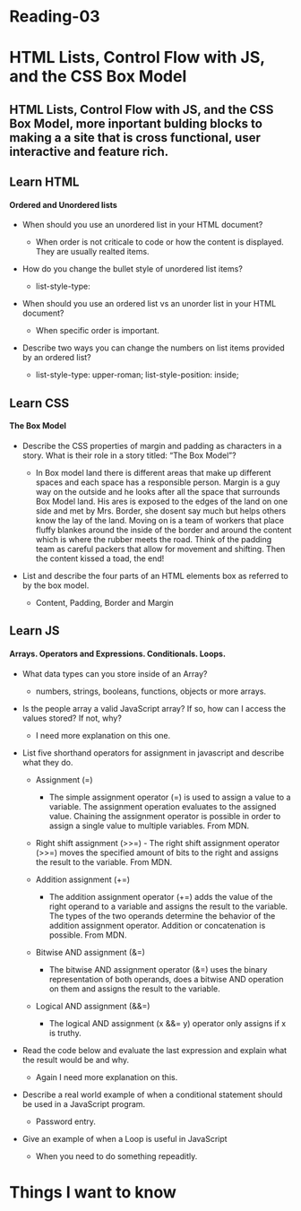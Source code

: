 # Reading-03 ##

# HTML Lists, Control Flow with JS, and the CSS Box Model #

## HTML Lists, Control Flow with JS, and the CSS Box Model, more inportant bulding blocks to making a a site that is cross functional, user interactive and feature rich. ##

## Learn HTML ##

#### Ordered and Unordered lists ####

- When should you use an unordered list in your HTML document?
    - When order is not criticale to code or how the content is displayed.  They are usually realted items.

- How do you change the bullet style of unordered list items?
    - list-style-type: 

- When should you use an ordered list vs an unorder list in your HTML 
document?
    - When specific order is important.

- Describe two ways you can change the numbers on list items provided by an ordered list?
    - list-style-type: upper-roman; list-style-position: inside;
  
## Learn CSS ##
       
#### The Box Model  ####

- Describe the CSS properties of margin and padding as characters in a story. What is their role in a story titled: “The Box Model”?

    - In Box model land there is different areas that make up different spaces and each space has a responsible person. Margin is a guy way on the outside and he looks after all the space that surrounds Box Model land. His ares is exposed to the edges of the land on one side and met by Mrs. Border, she dosent say much but helps others know the lay of the land.  Moving on is a team of workers that place fluffy blankes around the inside of the border and around the content which is where the rubber meets the road.  Think of the padding team as careful packers that allow for movement and shifting.  Then the content kissed a toad, the end!

- List and describe the four parts of an HTML elements box as referred to by the box model.

    - Content, Padding, Border and Margin

## Learn JS ##

#### Arrays. Operators and Expressions. Conditionals. Loops. ####

- What data types can you store inside of an Array?
    - numbers, strings, booleans, functions, objects or more arrays.

- Is the people array a valid JavaScript array? If so, how can I access the values stored? If not, why?
    - I need more explanation on this one.

- List five shorthand operators for assignment in javascript and describe what they do.
    - Assignment (=)
        - The simple assignment operator (=) is used to assign a value to a variable. The assignment operation evaluates to the assigned value. Chaining the assignment operator is possible in order to assign a single value to multiple variables. From MDN.

    -    Right shift assignment (>>=)
        - The right shift assignment operator (>>=) moves the specified amount of bits to the right and assigns the result to the variable. From MDN.
    
    - Addition assignment (+=)
        - The addition assignment operator (+=) adds the value of the right operand to a variable and assigns the result to the variable. The types of the two operands determine the behavior of the addition assignment operator. Addition or concatenation is possible. From MDN.

    - Bitwise AND assignment (&=)
        - The bitwise AND assignment operator (&=) uses the binary representation of both operands, does a bitwise AND operation on them and assigns the result to the variable.

    - Logical AND assignment (&&=)
        - The logical AND assignment (x &&= y) operator only assigns if x is truthy.

- Read the code below and evaluate the last expression and explain what the result would be and why.
    - Again I need more explanation on this.

- Describe a real world example of when a conditional statement should be used in a JavaScript program.
    - Password entry.

- Give an example of when a Loop is useful in JavaScript
    - When you need to do something repeaditly.

# Things I want to know #

